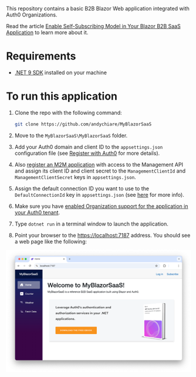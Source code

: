 This repository contains a basic B2B Blazor Web application integrated with Auth0 Organizations.

Read the article [Enable Self-Subscribing Model in Your Blazor B2B SaaS Application](https://auth0.com/blog/enable-self-subscription-in-blazor-b2b-saas-application) to learn more about it.

# Requirements

- [.NET 9 SDK](https://dotnet.microsoft.com/download/dotnet/9.0) installed on your machine

# To run this application

1. Clone the repo with the following command:

   ```bash
   git clone https://github.com/andychiare/MyBlazorSaaS
   ```

2. Move to the `MyBlazorSaaS\MyBlazorSaaS` folder.

3. Add your Auth0 domain and client ID to the `appsettings.json` configuration file (see [Register with Auth0](https://auth0.com/docs/get-started/auth0-overview/create-applications/regular-web-apps) for more details).

4. Also [register an M2M application](https://auth0.com/docs/get-started/auth0-overview/create-applications/machine-to-machine-apps) with access to the Management API and assign its client ID and client secret to the `ManagementClientId` and `ManagementClientSecret` keys in `appsettings.json`.

5. Assign the default connection ID you want to use to the `DefaultConnectionId` key in `appsettings.json` (see [here](https://auth0.com/blog/enable-self-subscription-in-blazor-b2b-saas-application/#Enable-the-Onboarding-Process) for more info).

6. Make sure you have [enabled Organization support for the application in your Auth0 tenant](https://auth0.com/docs/manage-users/organizations/login-flows-for-organizations#configure-your-application-to-use-organizations).

7. Type `dotnet run` in a terminal window to launch the application.

8. Point your browser to the [https://localhost:7187](https://localhost:7187) address. You should see a web page like the following:

![Welcome to MyBlazorSaaS](welcome-my-blazor-saas.png)